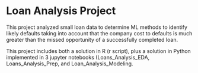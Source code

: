 # Loan Analysis Project
 
This project analyzed small loan data to determine ML methods to identify likely defaults taking into account that the company cost to defaults is much greater than the missed opportunity of a successfully completed loan.

This project includes both a solution in R (r script), plus a solution in Python implemented in 3 jupyter notebooks (Loans_Analysis_EDA, Loans_Analysis_Prep, and Loan_Analysis_Modeling.
